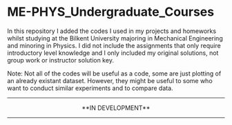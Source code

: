 # ME-PHYS_Undergraduate_Courses
In this repository I added the codes I used in my projects and homeworks whilst studying at the Bilkent University majoring in Mechanical Engineering and minoring in Physics. I did not include the assignments that only require introductory level knowledge and I only included my original solutions, not group work or instructor solution key.

Note: Not all of the codes will be useful as a code, some are just plotting of an already existant dataset. However, they might be useful to some who want to conduct similar experiments and to compare data. 

- - -
<p align="center">
**IN DEVELOPMENT**
</p>

- - -

